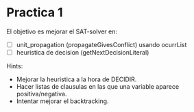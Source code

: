 # Practica 1

El objetivo es mejorar el SAT-solver en:
 * [ ] unit_propagation (propagateGivesConflict) usando ocurrList
 * [ ] heuristica de decision (getNextDecisionLiteral)

Hints:
 * Mejorar la heuristica a la hora de DECIDIR.
 * Hacer listas de clausulas en las que una variable aparece positiva/negativa.
 * Intentar mejorar el backtracking.
